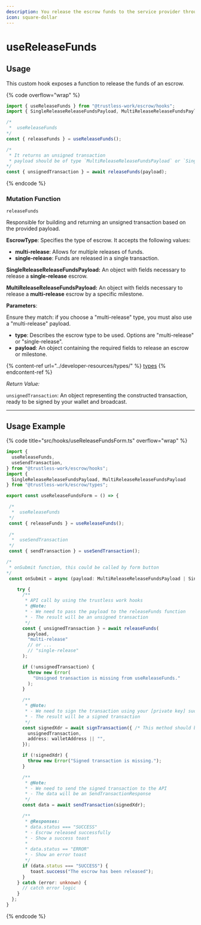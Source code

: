 ```yaml
---
description: You release the escrow funds to the service provider through the approver.
icon: square-dollar
---
```


# useReleaseFunds

## Usage

This custom hook exposes a function to release the funds of an escrow.

{% code overflow="wrap" %}
```typescript
import { useReleaseFunds } from "@trustless-work/escrow/hooks";
import { SingleReleaseReleaseFundsPayload, MultiReleaseReleaseFundsPayload } from "@trustless-work/escrow/types";

/*
 *  useReleaseFunds
*/
const { releaseFunds } = useReleaseFunds();

/* 
 * It returns an unsigned transaction
 * payload should be of type `MultiReleaseReleaseFundsPayload` or `SingleReleaseReleaseFundsPayload`
*/
const { unsignedTransaction } = await releaseFunds(payload);

```
{% endcode %}

### Mutation Function

`releaseFunds`

Responsible for building and returning an unsigned transaction based on the provided payload.

**EscrowType**: Specifies the type of escrow. It accepts the following values:

* **multi-release**: Allows for multiple releases of funds.
* **single-release**: Funds are released in a single transaction.

**SingleReleaseReleaseFundsPayload:** An object with fields necessary to release a **single-release** escrow.

**MultiReleaseReleaseFundsPayload:** An object with fields necessary to release a **multi-release** escrow by a specific milestone.

**Parameters**:

Ensure they match: if you choose a "multi-release" type, you must also use a "multi-release" payload.

* **type**: Describes the escrow type to be used. Options are "multi-release" or "single-release".
* **payload**: An object containing the required fields to release an escrow or milestone.

{% content-ref url="../developer-resources/types/" %}
[types](../developer-resources/types/)
{% endcontent-ref %}

_Return Value:_

`unsignedTransaction`: An object representing the constructed transaction, ready to be signed by your wallet and broadcast.

***

## Usage Example

{% code title="src/hooks/useReleaseFundsForm.ts" overflow="wrap" %}
```typescript
import {
  useReleaseFunds,
  useSendTransaction,
} from "@trustless-work/escrow/hooks";
import {
  SingleReleaseReleaseFundsPayload, MultiReleaseReleaseFundsPayload
} from "@trustless-work/escrow/types";

export const useReleaseFundsForm = () => {

 /*
  *  useReleaseFunds
 */
 const { releaseFunds } = useReleaseFunds();
 
 /*
  *  useSendTransaction
 */
 const { sendTransaction } = useSendTransaction();

/*
 * onSubmit function, this could be called by form button
*/
 const onSubmit = async (payload: MultiReleaseReleaseFundsPayload | SingleReleaseReleaseFundsPayload) => {

    try {
      /**
       * API call by using the trustless work hooks
       * @Note:
       * - We need to pass the payload to the releaseFunds function
       * - The result will be an unsigned transaction
       */
      const { unsignedTransaction } = await releaseFunds(
        payload,
        "multi-release"
        // or ...
        // "single-release"
      );

      if (!unsignedTransaction) {
        throw new Error(
          "Unsigned transaction is missing from useReleaseFunds."
        );
      }

      /**
       * @Note:
       * - We need to sign the transaction using your [private key] such as wallet
       * - The result will be a signed transaction
       */
      const signedXdr = await signTransaction({ /* This method should be provided by the wallet */
        unsignedTransaction,
        address: walletAddress || "",
      });

      if (!signedXdr) {
        throw new Error("Signed transaction is missing.");
      }

      /**
       * @Note:
       * - We need to send the signed transaction to the API
       * - The data will be an SendTransactionResponse
       */
      const data = await sendTransaction(signedXdr);

      /**
       * @Responses:
       * data.status === "SUCCESS"
       * - Escrow released successfully
       * - Show a success toast
       *
       * data.status == "ERROR"
       * - Show an error toast
       */
      if (data.status === "SUCCESS") {
         toast.success("The escrow has been released");
      }
    } catch (error: unknown) {
      // catch error logic
    }
  };
}

```
{% endcode %}

